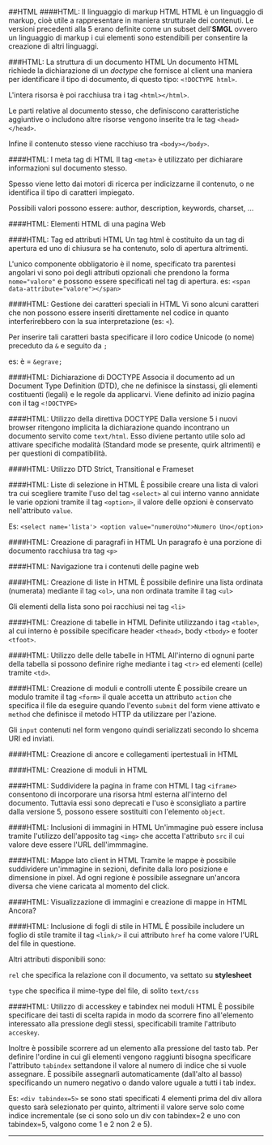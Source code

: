 ##HTML
####HTML: Il linguaggio di markup HTML
HTML è un linguaggio di markup, cioè utile a rappresentare in maniera strutturale dei contenuti.
Le versioni precedenti alla 5 erano definite come un subset dell'__SMGL__  ovvero un linguaggio di markup i cui elementi sono estendibili per consentire la creazione di altri linguaggi.

###HTML: La struttura di un documento HTML
Un documento HTML richiede la dichiarazione di un _doctype_ che fornisce al client una maniera per identificare il tipo di documento, di questo tipo:
`<!DOCTYPE html>`.

L'intera risorsa è poi racchiusa tra i tag `<html></html>`.

Le parti relative al documento stesso, che definiscono caratteristiche aggiuntive o includono altre risorse vengono inserite tra le tag `<head></head>`.

Infine il contenuto stesso viene racchiuso tra `<body></body>`.

####HTML: I meta tag di HTML
Il tag `<meta>` è utilizzato per dichiarare informazioni sul documento stesso. 

Spesso viene letto dai motori di ricerca per indicizzarne il contenuto, o ne identifica il tipo di caratteri impiegato.

Possibili valori possono essere: author, description, keywords, charset, ...

####HTML: Elementi HTML di una pagina Web

####HTML: Tag ed attributi HTML
Un tag html è costituito da un tag di apertura ed uno di chiusura se ha contenuto, solo di apertura altrimenti.

L'unico componente obbligatorio è il nome, specificato tra parentesi angolari vi sono poi degli attributi opzionali che prendono la forma `nome="valore"` e possono essere specificati nel tag di apertura.
es: `<span data-attribute="valore"></span>`

####HTML: Gestione dei caratteri speciali in HTML
Vi sono alcuni caratteri che non possono essere inseriti direttamente nel codice in quanto interferirebbero con la sua interpretazione (es: `<`).

Per inserire tali caratteri basta specificare il loro codice Unicode (o nome) preceduto da `&` e seguito da `;` 

es: &egrave; = `&egrave;`

####HTML: Dichiarazione di DOCTYPE
Associa il documento ad un Document Type Definition (DTD), che ne definisce la sinstassi, gli elementi costituenti (legali) e le regole da applicarvi.
Viene definito ad inizio pagina con il tag `<!DOCTYPE>`

####HTML: Utilizzo della direttiva DOCTYPE
Dalla versione 5 i nuovi browser ritengono implicita la dichiarazione quando incontrano un documento servito come `text/html`. Esso diviene pertanto utile solo ad attivare specifiche modalità (Standard mode se presente, quirk altrimenti) e per questioni di compatibilità.

####HTML: Utilizzo DTD Strict, Transitional e Frameset

####HTML: Liste di selezione in HTML
È possibile creare una lista di valori tra cui scegliere tramite l'uso del tag `<select>` al cui interno vanno annidate le varie opzioni tramite il tag `<option>`, il valore delle opzioni è conservato nell'attributo `value`.

Es: `<select name='lista'> <option value="numeroUno">Numero Uno</option>`

####HTML: Creazione di paragrafi in HTML
Un paragrafo è una porzione di documento racchiusa tra tag `<p>`

####HTML: Navigazione tra i contenuti delle pagine web

####HTML: Creazione di liste in HTML
È possibile definire una lista ordinata (numerata) mediante il tag `<ol>`, una non ordinata tramite il tag `<ul>`

Gli elementi della lista sono poi racchiusi nei tag `<li>`

####HTML: Creazione di tabelle in HTML
Definite utilizzando i tag `<table>`, al cui interno è possibile specificare header `<thead>`, body `<tbody>` e footer `<tfoot>`.

####HTML: Utilizzo delle delle tabelle in HTML
All'interno di ognuni parte della tabella si possono definire righe mediante i tag `<tr>` ed elementi (celle) tramite `<td>`.

####HTML: Creazione di moduli e controlli utente
È possibile creare un modulo tramite il tag `<form>` il quale accetta un attributo `action` che specifica il file da eseguire quando l'evento `submit` del form viene attivato e `method` che definisce il metodo HTTP da utilizzare per l'azione. 

Gli `input` contenuti nel form vengono quindi serializzati secondo lo shcema URI ed inviati.

####HTML: Creazione di ancore e collegamenti ipertestuali in HTML

####HTML: Creazione di moduli in HTML

####HTML: Suddividere la pagina in frame con HTML
I tag `<iframe>` consentono di incorporare una risorsa html esterna all'interno del documento.
Tuttavia essi sono deprecati e l'uso è sconsigliato a partire dalla versione 5,
possono essere sostituiti con l'elemento `object`.

####HTML: Inclusioni di immagini in HTML
Un'immagine può essere inclusa tramite l'utilizzo dell'apposito tag `<img>` che accetta l'attributo `src` il cui valore deve essere l'URL dell'immmagine.

####HTML: Mappe lato client in HTML
Tramite le mappe è possibile suddividere un'immagine in sezioni, definite dalla loro posizione e dimensione in pixel. Ad ogni regione è possibile assegnare un'ancora diversa che viene caricata al momento del click.

####HTML: Visualizzazione di immagini e creazione di mappe in HTML
Ancora?

####HTML: Inclusione di fogli di stile in HTML
È possibile includere un foglio di stile tramite il tag `<link/>` il cui attributo `href` ha come valore l'URL del file in questione.

Altri attributi disponibili sono:

`rel` che specifica la relazione con il documento, va settato su __stylesheet__

`type` che specifica il mime-type del file, di solito `text/css`

####HTML: Utilizzo di accesskey e tabindex nei moduli HTML
È possibile specificare dei tasti di scelta rapida in modo da scorrere fino all'elemento interessato alla pressione degli stessi, specificabili tramite l'attributo `acceskey`.

Inoltre è possibile scorrere ad un elemento alla pressione del tasto tab. Per definire l'ordine in cui gli elementi vengono raggiunti bisogna specificare l'attributo `tabindex` settandone il valore al numero di indice che si vuole assegnare. È possibile assegnarli automaticamente (dall'alto al basso) specificando un numero negativo o dando valore uguale a tutti i tab index.

Es: `<div tabindex=5>` se sono stati specificati 4 elementi prima del div allora questo sarà selezionato per quinto, altrimenti il valore serve solo come indice incrementale (se ci sono solo un div con tabindex=2 e uno con tabindex=5, valgono come 1 e 2 non 2 e 5).
___